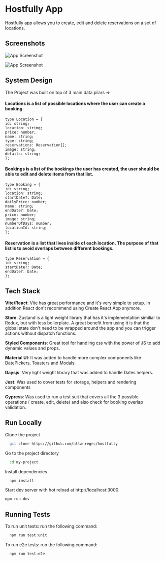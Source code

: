# Hostfully App

Hostfully app allows you to create, edit and delete reservations on a set of locations.

## Screenshots

![App Screenshot](https://i.imgur.com/epsgIHH.jpeg)

![App Screenshot](https://i.imgur.com/Dllcm2v.jpeg)

## System Design

The Project was built on top of 3 main data pilars =>

#### Locations is a list of possible locations where the user can create a booking.

    type Location = {
    id: string;
    location: string;
    price: number;
    name: string;
    type: string;
    reservations: Reservation[];
    image: string;
    details: string;
    };

#### Bookings is a list of the bookings the user has created, the user should be able to edit and delete items from that list.

    type Booking = {
    id: string;
    location: string;
    startDate?: Date;
    dailyPrice: number;
    name: string;
    endDate?: Date;
    price: number;
    image: string;
    numberOfDays: number;
    locationId: string;
    };

#### Reservation is a list that lives inside of each location. The purpose of that list is to avoid overlaps between different bookings.

    type Reservation = {
    id: string;
    startDate?: Date;
    endDate?: Date;
    };

## Tech Stack

**Vite/React**: Vite has great performance and it's very simple to setup. In addition React don't recommend using Create React App anymore.

**Store**: Zustand is a light weight library that has it's implementation similiar to Redux, but with less boilerplate. A great benefit from using it is that the global state don't need to be wrapped around the app and you can trigger actions without dispatch functions.

**Styled Components**: Great tool for handling css with the power of JS to add dynamic values and props.

**Material UI**: It was added to handle more complex components like DatePickers, Toasters and Modals.

**Daysjs**: Very light weight library that was added to handle Dates helpers.

**Jest**: Was used to cover tests for storage, helpers and rendering components

**Cypress**: Was used to run a test suit that covers all the 3 possible operations ( create, edit, delete) and also check for booking overlap validation.

## Run Locally

Clone the project

```bash
  git clone https://github.com/allanreges/hostfully
```

Go to the project directory

```bash
  cd my-project
```

Install dependencies

```bash
  npm install
```

Start dev server with hot reload at http://localhost:3000.

```bash
npm run dev
```

## Running Tests

To run unit tests: run the following command:

```bash
  npm run test:unit
```

To run e2e tests: run the following command:

```bash
  npm run test:e2e
```
